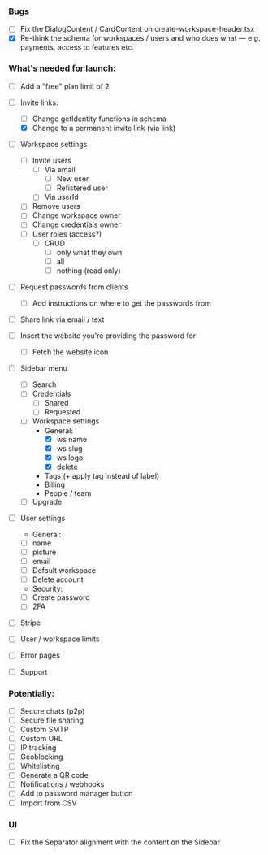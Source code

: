 ### Bugs

-   [ ] Fix the DialogContent / CardContent on create-workspace-header.tsx
-   [x] Re-think the schema for workspaces / users and who does what — e.g. payments, access to features etc.

### What's needed for launch:

-   [ ] Add a "free" plan limit of 2
-   [ ] Invite links:

    -   [ ] Change getIdentity functions in schema
    -   [x] Change to a permanent invite link (via link)

-   [ ] Workspace settings

    -   [ ] Invite users
        -   [ ] Via email
            -   [ ] New user
            -   [ ] Refistered user
        -   [ ] Via userId
    -   [ ] Remove users
    -   [ ] Change workspace owner
    -   [ ] Change credentials owner
    -   [ ] User roles (access?)
        -   [ ] CRUD
            -   [ ] only what they own
            -   [ ] all
            -   [ ] nothing (read only)

-   [ ] Request passwords from clients

    -   [ ] Add instructions on where to get the passwords from

-   [ ] Share link via email / text

-   [ ] Insert the website you're providing the password for

    -   [ ] Fetch the website icon

-   [ ] Sidebar menu

    -   [ ] Search
    -   [ ] Credentials
        -   [ ] Shared
        -   [ ] Requested
    -   [ ] Workspace settings
        -   General:
            -   [x] ws name
            -   [x] ws slug
            -   [x] ws logo
            -   [x] delete
        -   Tags (+ apply tag instead of label)
        -   Billing
        -   People / team
    -   [ ] Upgrade

-   [ ] User settings

    -   General:
    -   [ ] name
    -   [ ] picture
    -   [ ] email
    -   [ ] Default workspace
    -   [ ] Delete account
    -   Security:
    -   [ ] Create password
    -   [ ] 2FA

-   [ ] Stripe
-   [ ] User / workspace limits
-   [ ] Error pages
-   [ ] Support

### Potentially:

-   [ ] Secure chats (p2p)
-   [ ] Secure file sharing
-   [ ] Custom SMTP
-   [ ] Custom URL
-   [ ] IP tracking
-   [ ] Geoblocking
-   [ ] Whitelisting
-   [ ] Generate a QR code
-   [ ] Notifications / webhooks
-   [ ] Add to password manager button
-   [ ] Import from CSV

###

### UI

-   [ ] Fix the Separator alignment with the content on the Sidebar
